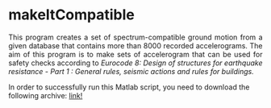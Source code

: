 # makeItCompatible
<p align="justify">
This program creates a set of spectrum-compatible ground motion from a given database that contains more than 8000 recorded accelerograms. The aim of this program is to make sets of accelerogram that can be used for safety checks according to <em> Eurocode 8: Design of structures for earthquake resistance - Part 1 : General rules, seismic actions and rules for buildings.</em> 
</p>


In order to successfully run this Matlab script, you need to download the following archive:   <a href="https://drive.google.com/open?id=1Vp-eV-uJSjAuZWjb6-XMZbjVAFajxbe2&authuser=btagliafierro%40unisa.it&usp=drive_fs">link!</a> 
